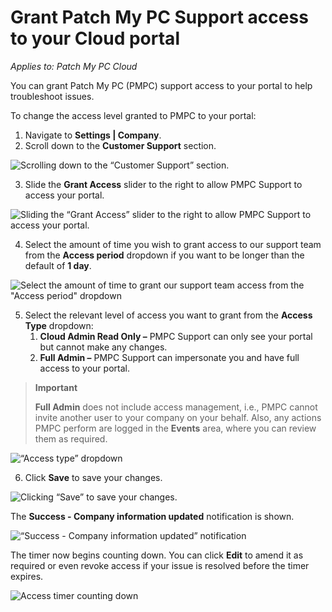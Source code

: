 # Grant Patch My PC Support access to your Cloud portal

_Applies to: Patch My PC Cloud_

You can grant Patch My PC (PMPC) support access to your portal to help troubleshoot issues.

To change the access level granted to PMPC to your portal:

1. Navigate to **Settings | Company**.
2. Scroll down to the **Customer Support** section.

![Scrolling down to the “Customer Support” section.](../../../.gitbook/assets/image-\(2690\).png)

3. Slide the **Grant Access** slider to the right to allow PMPC Support to access your portal.

![Sliding the “Grant Access” slider to the right to allow PMPC Support to access your portal.](../../../.gitbook/assets/image-\(2691\).png)

4. Select the amount of time you wish to grant access to our support team from the **Access period** dropdown if you want to be longer than the default of **1 day**.

![Select the amount of time to grant our support team access from the "Access period" dropdown](../../../.gitbook/assets/image-\(2692\).png)

5. Select the relevant level of access you want to grant from the **Access Type** dropdown:
   1. **Cloud Admin Read Only –** PMPC Support can only see your portal but cannot make any changes.
   2. **Full Admin –** PMPC Support can impersonate you and have full access to your portal.

> **Important**
>
> **Full Admin** does not include access management, i.e., PMPC cannot invite another user to your company on your behalf. Also, any actions PMPC perform are logged in the **Events** area, where you can review them as required.

![“Access type” dropdown](../../../.gitbook/assets/image-\(2693\).png)

6. Click **Save** to save your changes.

![Clicking “Save” to save your changes.](../../../.gitbook/assets/image-\(2694\).png)

The **Success - Company information updated** notification is shown.

![“Success - Company information updated” notification](../../../.gitbook/assets/image-\(2695\).png)

The timer now begins counting down. You can click **Edit** to amend it as required or even revoke access if your issue is resolved before the timer expires.

![Access timer counting down](../../../.gitbook/assets/image-\(2696\).png)
